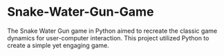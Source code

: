 # Snake-Water-Gun-Game
The Snake Water Gun game in Python aimed to recreate the classic game dynamics for user-computer interaction. This project utilized Python to create a simple yet engaging game.
